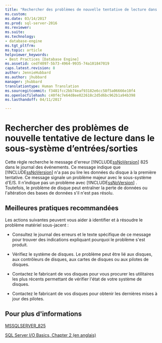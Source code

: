 ```yaml
---
title: "Rechercher des problèmes de nouvelle tentative de lecture dans le sous-système d’entrées/sorties disque | Microsoft Docs"
ms.custom: 
ms.date: 03/14/2017
ms.prod: sql-server-2016
ms.reviewer: 
ms.suite: 
ms.technology:
- database-engine
ms.tgt_pltfrm: 
ms.topic: article
helpviewer_keywords:
- Best Practices [Database Engine]
ms.assetid: cedf4097-5b73-4964-9935-74a101847019
caps.latest.revision: 8
author: JennieHubbard
ms.author: jhubbard
manager: jhubbard
translationtype: Human Translation
ms.sourcegitcommit: f3481fcc2bb74eaf93182e6cc58f5a06666e10f4
ms.openlocfilehash: c40f4c7e64d8ee022618c2d5d6bc962b1a94b398
ms.lasthandoff: 04/11/2017

---
```

# <a name="check-disk-input-output-subsystem-for-read-retry-problems"></a>Rechercher des problèmes de nouvelle tentative de lecture dans le sous-système d’entrées/sorties
  Cette règle recherche le message d'erreur [!INCLUDE[ssNoVersion](../../includes/ssnoversion-md.md)] 825 dans le journal des événements. Ce message indique que [!INCLUDE[ssNoVersion](../../includes/ssnoversion-md.md)] n'a pas pu lire les données du disque à la première tentative. Ce message signale un problème majeur avec le sous-système d'E/S. Il n’indique pas un problème avec [!INCLUDE[ssNoVersion](../../includes/ssnoversion-md.md)] . Toutefois, le problème de disque peut entraîner la perte de données ou l'altération des bases de données s'il n'est pas résolu.  
  
## <a name="best-practices-recommendations"></a>Meilleures pratiques recommandées  
 Les actions suivantes peuvent vous aider à identifier et à résoudre le problème matériel sous-jacent :  
  
-   Consultez le journal des erreurs et le texte spécifique de ce message pour trouver des indications expliquant pourquoi le problème s'est produit.  
  
-   Vérifiez le système de disques. Le problème peut être lié aux disques, aux contrôleurs de disques, aux cartes de disques ou aux pilotes de disques.  
  
-   Contactez le fabricant de vos disques pour vous procurer les utilitaires les plus récents permettant de vérifier l'état de votre système de disques.  
  
-   Contactez le fabricant de vos disques pour obtenir les dernières mises à jour des pilotes.  
  
## <a name="for-more-information"></a>Pour plus d'informations  
 [MSSQLSERVER_825](http://msdn.microsoft.com/library/f69f8214-5af1-4769-878b-117ad6eaff52)  
  
 [SQL Server I/O Basics, Chapter 2 (en anglais)](http://go.microsoft.com/fwlink/?linkid=69370)  
  
  
